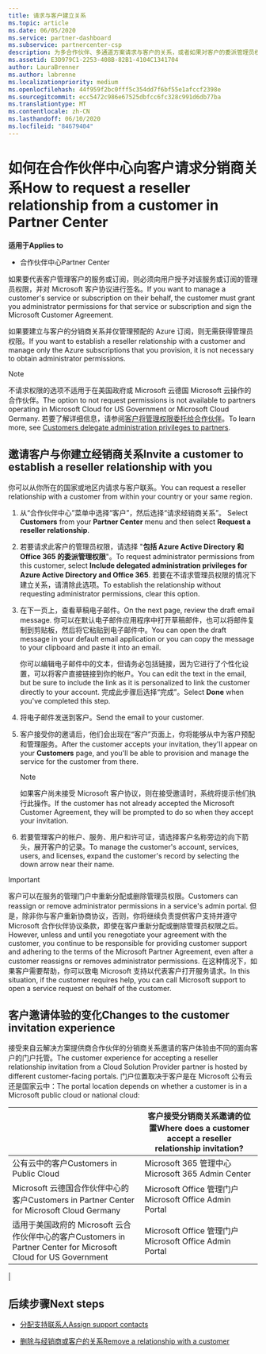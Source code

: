 ```yaml
---
title: 请求与客户建立关系
ms.topic: article
ms.date: 06/05/2020
ms.service: partner-dashboard
ms.subservice: partnercenter-csp
description: 为多合作伙伴、多通道方案请求与客户的关系，或者如果对客户的委派管理员权限需要还原，则为。
ms.assetid: E3D979C1-2253-408B-82B1-4104C1341704
author: LauraBrenner
ms.author: labrenne
ms.localizationpriority: medium
ms.openlocfilehash: 44f959f2bc0fff5c354dd7f6bf55e1afccf2398e
ms.sourcegitcommit: ecc5472c986e67525dbfcc6fc328c991d6db77ba
ms.translationtype: MT
ms.contentlocale: zh-CN
ms.lasthandoff: 06/10/2020
ms.locfileid: "84679404"
---
```

# <a name="how-to-request-a-reseller-relationship-from-a-customer-in-partner-center"></a><span data-ttu-id="bf0c0-103">如何在合作伙伴中心向客户请求分销商关系</span><span class="sxs-lookup"><span data-stu-id="bf0c0-103">How to request a reseller relationship from a customer in Partner Center</span></span>

<span data-ttu-id="bf0c0-104">**适用于**</span><span class="sxs-lookup"><span data-stu-id="bf0c0-104">**Applies to**</span></span>

- <span data-ttu-id="bf0c0-105">合作伙伴中心</span><span class="sxs-lookup"><span data-stu-id="bf0c0-105">Partner Center</span></span>

<span data-ttu-id="bf0c0-106">如果要代表客户管理客户的服务或订阅，则必须向用户授予对该服务或订阅的管理员权限，并对 Microsoft 客户协议进行签名。</span><span class="sxs-lookup"><span data-stu-id="bf0c0-106">If you want to manage a customer's service or subscription on their behalf, the customer must grant you administrator permissions for that service or subscription and sign the Microsoft Customer Agreement.</span></span>

<span data-ttu-id="bf0c0-107">如果要建立与客户的分销商关系并仅管理预配的 Azure 订阅，则无需获得管理员权限。</span><span class="sxs-lookup"><span data-stu-id="bf0c0-107">If you want to establish a reseller relationship with a customer and manage only the Azure subscriptions that you provision, it is not necessary to obtain administrator permissions.</span></span>

>[!NOTE] 
><span data-ttu-id="bf0c0-108">不请求权限的选项不适用于在美国政府或 Microsoft 云德国 Microsoft 云操作的合作伙伴。</span><span class="sxs-lookup"><span data-stu-id="bf0c0-108">The option to not request permissions is not available to partners operating in Microsoft Cloud for US Government or Microsoft Cloud Germany.</span></span> <span data-ttu-id="bf0c0-109">若要了解详细信息，请参阅[客户将管理权限委托给合作伙伴](https://docs.microsoft.com/partner-center/customers_revoke_admin_privileges)。</span><span class="sxs-lookup"><span data-stu-id="bf0c0-109">To learn more, see [Customers delegate administration privileges to partners](https://docs.microsoft.com/partner-center/customers_revoke_admin_privileges).</span></span>

## <a name="invite-a-customer-to-establish-a-reseller-relationship-with-you"></a><span data-ttu-id="bf0c0-110">邀请客户与你建立经销商关系</span><span class="sxs-lookup"><span data-stu-id="bf0c0-110">Invite a customer to establish a reseller relationship with you</span></span>

<span data-ttu-id="bf0c0-111">你可以从你所在的国家或地区内请求与客户联系。</span><span class="sxs-lookup"><span data-stu-id="bf0c0-111">You can request a reseller relationship with a customer from within your country or your same region.</span></span>

1. <span data-ttu-id="bf0c0-112">从“合作伙伴中心”菜单中选择“客户”，然后选择“请求经销商关系”。   </span><span class="sxs-lookup"><span data-stu-id="bf0c0-112">Select **Customers** from your **Partner Center** menu and then select **Request a reseller relationship**.</span></span>

2. <span data-ttu-id="bf0c0-113">若要请求此客户的管理员权限，请选择 "**包括 Azure Active Directory 和 Office 365 的委派管理权限**"。</span><span class="sxs-lookup"><span data-stu-id="bf0c0-113">To request administrator permissions from this customer, select **Include delegated administration privileges for Azure Active Directory and Office 365**.</span></span> <span data-ttu-id="bf0c0-114">若要在不请求管理员权限的情况下建立关系，请清除此选项。</span><span class="sxs-lookup"><span data-stu-id="bf0c0-114">To establish the relationship without requesting administrator permissions, clear this option.</span></span>

3. <span data-ttu-id="bf0c0-115">在下一页上，查看草稿电子邮件。</span><span class="sxs-lookup"><span data-stu-id="bf0c0-115">On the next page, review the draft email message.</span></span> <span data-ttu-id="bf0c0-116">你可以在默认电子邮件应用程序中打开草稿邮件，也可以将邮件复制到剪贴板，然后将它粘贴到电子邮件中。</span><span class="sxs-lookup"><span data-stu-id="bf0c0-116">You can open the draft message in your default email application or you can copy the message to your clipboard and paste it into an email.</span></span>

   <span data-ttu-id="bf0c0-117">你可以编辑电子邮件中的文本，但请务必包括链接，因为它进行了个性化设置，可以将客户直接链接到你的帐户。</span><span class="sxs-lookup"><span data-stu-id="bf0c0-117">You can edit the text in the email, but be sure to include the link as it is personalized to link the customer directly to your account.</span></span> <span data-ttu-id="bf0c0-118">完成此步骤后选择“完成”。</span><span class="sxs-lookup"><span data-stu-id="bf0c0-118">Select **Done** when you've completed this step.</span></span>

4. <span data-ttu-id="bf0c0-119">将电子邮件发送到客户。</span><span class="sxs-lookup"><span data-stu-id="bf0c0-119">Send the email to your customer.</span></span>

5. <span data-ttu-id="bf0c0-120">客户接受你的邀请后，他们会出现在“客户”页面上，你将能够从中为客户预配和管理服务。</span><span class="sxs-lookup"><span data-stu-id="bf0c0-120">After the customer accepts your invitation, they'll appear on your **Customers** page, and you'll be able to provision and manage the service for the customer from there.</span></span>

   > [!NOTE]
   > <span data-ttu-id="bf0c0-121">如果客户尚未接受 Microsoft 客户协议，则在接受邀请时，系统将提示他们执行此操作。</span><span class="sxs-lookup"><span data-stu-id="bf0c0-121">If the customer has not already accepted the Microsoft Customer Agreement, they will be prompted to do so when they accept your invitation.</span></span> 

6. <span data-ttu-id="bf0c0-122">若要管理客户的帐户、服务、用户和许可证，请选择客户名称旁边的向下箭头，展开客户的记录。</span><span class="sxs-lookup"><span data-stu-id="bf0c0-122">To manage the customer's account, services, users, and licenses, expand the customer's record by selecting the down arrow near their name.</span></span>

> [!IMPORTANT]  
> <span data-ttu-id="bf0c0-123">客户可以在服务的管理门户中重新分配或删除管理员权限。</span><span class="sxs-lookup"><span data-stu-id="bf0c0-123">Customers can reassign or remove administrator permissions in a service's admin portal.</span></span> <span data-ttu-id="bf0c0-124">但是，除非你与客户重新协商协议，否则，你将继续负责提供客户支持并遵守 Microsoft 合作伙伴协议条款，即使在客户重新分配或删除管理员权限之后。</span><span class="sxs-lookup"><span data-stu-id="bf0c0-124">However, unless and until you renegotiate your agreement with the customer, you continue to be responsible for providing customer support and adhering to the terms of the Microsoft Partner Agreement, even after a customer reassigns or removes administrator permissions.</span></span> <span data-ttu-id="bf0c0-125">在这种情况下，如果客户需要帮助，你可以致电 Microsoft 支持以代表客户打开服务请求。</span><span class="sxs-lookup"><span data-stu-id="bf0c0-125">In this situation, if the customer requires help, you can call Microsoft support to open a service request on behalf of the customer.</span></span>

## <a name="changes-to-the-customer-invitation-experience"></a><span data-ttu-id="bf0c0-126">客户邀请体验的变化</span><span class="sxs-lookup"><span data-stu-id="bf0c0-126">Changes to the customer invitation experience</span></span>

<span data-ttu-id="bf0c0-127">接受来自云解决方案提供商合作伙伴的分销商关系邀请的客户体验由不同的面向客户的门户托管。</span><span class="sxs-lookup"><span data-stu-id="bf0c0-127">The customer experience for accepting a reseller relationship invitation from a Cloud Solution Provider partner is hosted by different customer-facing portals.</span></span> <span data-ttu-id="bf0c0-128">门户位置取决于客户是在 Microsoft 公有云还是国家云中：</span><span class="sxs-lookup"><span data-stu-id="bf0c0-128">The portal location depends on whether a customer is in a Microsoft public cloud or national cloud:</span></span>

|  | <span data-ttu-id="bf0c0-129">客户接受分销商关系邀请的位置</span><span class="sxs-lookup"><span data-stu-id="bf0c0-129">Where does a customer accept a reseller relationship invitation?</span></span> |
|---------|---------
| <span data-ttu-id="bf0c0-130">公有云中的客户</span><span class="sxs-lookup"><span data-stu-id="bf0c0-130">Customers in Public Cloud</span></span> | <span data-ttu-id="bf0c0-131">Microsoft 365 管理中心</span><span class="sxs-lookup"><span data-stu-id="bf0c0-131">Microsoft 365 Admin Center</span></span> |
| <span data-ttu-id="bf0c0-132">Microsoft 云德国合作伙伴中心的客户</span><span class="sxs-lookup"><span data-stu-id="bf0c0-132">Customers in Partner Center for Microsoft Cloud Germany</span></span> | <span data-ttu-id="bf0c0-133">Microsoft Office 管理门户</span><span class="sxs-lookup"><span data-stu-id="bf0c0-133">Microsoft Office Admin Portal</span></span> |
| <span data-ttu-id="bf0c0-134">适用于美国政府的 Microsoft 云合作伙伴中心的客户</span><span class="sxs-lookup"><span data-stu-id="bf0c0-134">Customers in Partner Center for Microsoft Cloud for US Government</span></span> | <span data-ttu-id="bf0c0-135">Microsoft Office 管理门户</span><span class="sxs-lookup"><span data-stu-id="bf0c0-135">Microsoft Office Admin Portal</span></span> |
|

## <a name="next-steps"></a><span data-ttu-id="bf0c0-136">后续步骤</span><span class="sxs-lookup"><span data-stu-id="bf0c0-136">Next steps</span></span>

- [<span data-ttu-id="bf0c0-137">分配支持联系人</span><span class="sxs-lookup"><span data-stu-id="bf0c0-137">Assign support contacts</span></span>](assign-support-contacts.md)

- [<span data-ttu-id="bf0c0-138">删除与经销商或客户的关系</span><span class="sxs-lookup"><span data-stu-id="bf0c0-138">Remove a relationship with a customer</span></span>](remove-a-relationship.md)

